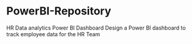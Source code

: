 # PowerBI-Repository
HR Data analytics Power BI Dashboard 
Design a Power BI dashboard to track employee data for the HR Team
